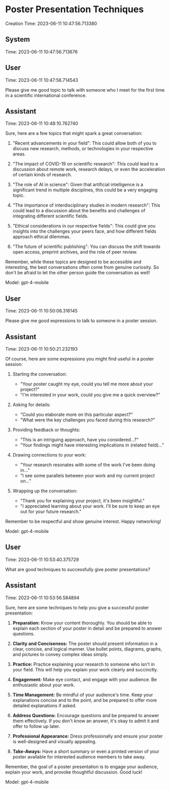 # Poster Presentation Techniques

Creation Time: 2023-06-11 10:47:56.713380

## System

Time: 2023-06-11 10:47:56.713676



## User

Time: 2023-06-11 10:47:56.714543

Please give me good topic to talk with someone who I meet for the first time in a scientific international conference.

## Assistant

Time: 2023-06-11 10:48:10.762740

Sure, here are a few topics that might spark a great conversation:

1. "Recent advancements in your field": This could allow both of you to discuss new research, methods, or technologies in your respective areas.

2. "The impact of COVID-19 on scientific research": This could lead to a discussion about remote work, research delays, or even the acceleration of certain kinds of research.

3. "The role of AI in science": Given that artificial intelligence is a significant trend in multiple disciplines, this could be a very engaging topic.

4. "The importance of interdisciplinary studies in modern research": This could lead to a discussion about the benefits and challenges of integrating different scientific fields.

5. "Ethical considerations in our respective fields": This could give you insights into the challenges your peers face, and how different fields approach ethical dilemmas.

6. "The future of scientific publishing": You can discuss the shift towards open access, preprint archives, and the role of peer review.

Remember, while these topics are designed to be accessible and interesting, the best conversations often come from genuine curiosity. So don't be afraid to let the other person guide the conversation as well!

Model: gpt-4-mobile

## User

Time: 2023-06-11 10:50:06.316145

Please give me good expressions to talk to someone in a poster session.

## Assistant

Time: 2023-06-11 10:50:21.232193

Of course, here are some expressions you might find useful in a poster session:

1. Starting the conversation: 
   - "Your poster caught my eye, could you tell me more about your project?"
   - "I'm interested in your work, could you give me a quick overview?"

2. Asking for details:
   - "Could you elaborate more on this particular aspect?"
   - "What were the key challenges you faced during this research?"

3. Providing feedback or thoughts:
   - "This is an intriguing approach, have you considered...?"
   - "Your findings might have interesting implications in (related field)..."

4. Drawing connections to your work:
   - "Your research resonates with some of the work I've been doing in..."
   - "I see some parallels between your work and my current project on..."

5. Wrapping up the conversation:
   - "Thank you for explaining your project, it's been insightful."
   - "I appreciated learning about your work. I'll be sure to keep an eye out for your future research."

Remember to be respectful and show genuine interest. Happy networking!

Model: gpt-4-mobile

## User

Time: 2023-06-11 10:53:40.375729

What are good techniques to successfully give poster presentations?

## Assistant

Time: 2023-06-11 10:53:56.584894

Sure, here are some techniques to help you give a successful poster presentation:

1. **Preparation:** Know your content thoroughly. You should be able to explain each section of your poster in detail and be prepared to answer questions.

2. **Clarity and Conciseness:** The poster should present information in a clear, concise, and logical manner. Use bullet points, diagrams, graphs, and pictures to convey complex ideas simply.

3. **Practice:** Practice explaining your research to someone who isn't in your field. This will help you explain your work clearly and succinctly.

4. **Engagement:** Make eye contact, and engage with your audience. Be enthusiastic about your work.

5. **Time Management:** Be mindful of your audience's time. Keep your explanations concise and to the point, and be prepared to offer more detailed explanations if asked.

6. **Address Questions:** Encourage questions and be prepared to answer them effectively. If you don't know an answer, it's okay to admit it and offer to follow up later.

7. **Professional Appearance:** Dress professionally and ensure your poster is well-designed and visually appealing.

8. **Take-Aways:** Have a short summary or even a printed version of your poster available for interested audience members to take away.

Remember, the goal of a poster presentation is to engage your audience, explain your work, and provoke thoughtful discussion. Good luck!

Model: gpt-4-mobile